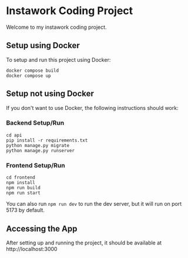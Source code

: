 # Instawork Coding Project

Welcome to my instawork coding project.

## Setup using Docker

To setup and run this project using Docker:

```
docker compose build
docker compose up
```

## Setup not using Docker

If you don't want to use Docker, the following instructions should work:

### Backend Setup/Run

```
cd api
pip install -r requirements.txt
python manage.py migrate
python manage.py runserver
```

### Frontend Setup/Run

```
cd frontend
npm install
npm run build
npm run start
```

You can also run `npm run dev` to run the dev server, but it will run on port 5173 by default.

## Accessing the App

After setting up and running the project, it should be available at http://localhost:3000
